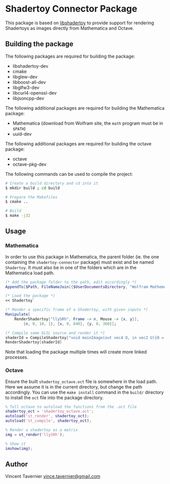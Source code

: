 # Shadertoy Connector Package

This package is based on [libshadertoy](https://gitlab.inria.fr/vtaverni/libshadertoy)
to provide support for rendering Shadertoys as images directly from Mathematica
and Octave.

## Building the package

The following packages are required for building the package:

* libshadertoy-dev
* cmake
* libglew-dev
* libboost-all-dev
* libglfw3-dev
* libcurl4-openssl-dev
* libjsoncpp-dev

The following additional packages are required for building the Mathematica
package:

* Mathematica (download from Wolfram site, the `math` program must be in `$PATH`)
* uuid-dev

The following additional packages are required for building the octave package:

* octave
* octave-pkg-dev

The following commands can be used to compile the project:

```bash
# Create a build directory and cd into it
$ mkdir build ; cd build

# Prepare the Makefiles
$ cmake ..

# Build
$ make -j32
```

## Usage

### Mathematica

In order to use this package in Mathematica, the parent folder (ie. the one
containing the `shadertoy-connector` package) must exist and be named `Shadertoy`.
It must also be in one of the folders which are in the Mathematica load path.

```mathematica
(* Add the package folder to the path, edit accordingly *)
AppendTo[$Path, FileNameJoin[{$UserDocumentsDirectory, "Wolfram Mathematica"}]];

(* Load the package *)
<< Shadertoy`

(* Render a specific frame of a Shadertoy, with given inputs *)
Manipulate[
	RenderShadertoy["llySRh", Frame -> n, Mouse -> {x, y}],
		{n, 0, 10, 1}, {x, 0, 640}, {y, 0, 360}];

(* Compile some GLSL source and render it *)
shaderId = CompileShadertoy["void mainImage(out vec4 O, in vec2 U){O = vec4(length(U/iResolution.xy));}"];
RenderShadertoy[shaderId]
```

Note that loading the package multiple times will create more linked processes.

### Octave

Ensure the built `shadertoy_octave.oct` file is somewhere in the load path. Here
we assume it is in the current directory, but change the path accordingly. You
can use the `make install` command in the `build/` directory to install the `oct`
file into the package directory.

```matlab
% Tell octave to autoload the functions from the .oct file
shadertoy_oct = 'shadertoy_octave.oct';
autoload('st_render', shadertoy_oct);
autoload('st_compile', shadertoy_oct);

% Render a shadertoy as a matrix
img = st_render('llySRh');

% Show it
imshow(img);
```

## Author

Vincent Tavernier <vince.tavernier@gmail.com>
